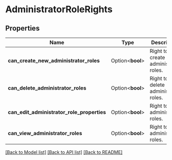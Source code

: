 # AdministratorRoleRights

## Properties

Name | Type | Description | Notes
------------ | ------------- | ------------- | -------------
**can_create_new_administrator_roles** | Option<**bool**> | Right to create new administrator roles. | [optional]
**can_delete_administrator_roles** | Option<**bool**> | Right to delete administrator roles. | [optional]
**can_edit_administrator_role_properties** | Option<**bool**> | Right to edit administrator roles. | [optional]
**can_view_administrator_roles** | Option<**bool**> | Right to view administrator roles. | [optional]

[[Back to Model list]](../README.md#documentation-for-models) [[Back to API list]](../README.md#documentation-for-api-endpoints) [[Back to README]](../README.md)


